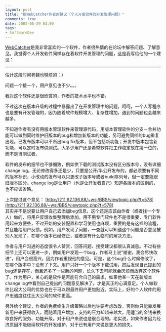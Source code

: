 ```yaml
---
layout: post
title: "给WebCatcher作者的建议（个人开发软件的开发管理问题）"
comments: true
date: 2003-05-29 03:00
tags:
- SoftwareDev
---
```

[WebCatcher](http://www.wizissoft.com/cn)是我非常喜欢的一个软件，作者很热情的在论坛中解答问题、了解意见。我觉得个人开发软件同样存在着软件开发管理的问题，这是我写给他的一个建议： 

* * *

估计这段时间老魏也够烦的：）

问题一个接一个，用户意见也不少。。。

我对这个软件还是很欣赏的，作者的技术水平也不错。

不过这次在版本升级的过程中暴露出了在开发管理中的问题，呵呵，一个人写程序也是要有开发管理的，因为随着软件规模增大、复杂性增加，遇到的问题也会越来越多。

不知道作者有没有用版本管理软件来管理源代码，用版本管理软件的分支－合并功能可以做到同时维护旧版本的bug和增加新版本的功能，另可避免同样的bug重复出现。已发布版本可以不断出bug fix版本，但不包括新功能；开发中版本包含新功能，可以定时发布供测试。大多少用户还是希望软件把工作稳定放在第一位的，而不是当测试者。

软件的发布的细节也不够细致，例如供下载的测试版本没有区分版本号，没有详细change log。无论修改得多还是少，只要是公开/半公开发布的，都必须要有不同的版本标识，小改动的发布可以只更改子版本号或者build序列号，但一定要能跟旧版本区分。change log是让用户（也是让开发者自己）知道各版本的区别的，也不应该省略。

上次提过这个意见： [http://211.92.136.88/~wsj/BBS/viewtopic.php?t=578](http://211.92.136.88/~wsj/BBS/viewtopic.php?t=578)  
其实并不是说要让用户自己去添加bug信息，这个还是应该由作者（或者找一个专人）做的，将用户反馈收集整理后添加。用不用专门软件也不是很重要，专门软件用起来方便些，不过开始的安装配置和学习使用也麻烦，重要的是有这样的流程，并且能给用户反馈。例如，用户发现了问题，一查就可以知道这个问题是否意见被别人发现了，在哪个版本已经修正，或者是有什么临时的解决方法。

作者与用户沟通的态度很令人赞赏，回答问题、接受建议都很认真诚恳。不过有些细节上还可以更进一步，例如用户发现一个bug，作者马上说“谢谢，我会尽快改进”，用户会很高兴，因为作者重视他的意见。可是，这个bug什么时候修改了，在哪个版本中？没有了下文。用户只好一个个版本下载试用，然后发现自己提到的bug还是存在，而且还多了一些新的问题，长久下去可能就会厌烦而放弃这个软件了。作为用户，关心的是软件是否能符合自己的需求，如果他某一天在新版本change log中看到自己提出的问题意见解决了，才是真正的心满意足。个人做软件比起大公司的优势也在于可以跟最终用户更加贴近，实际上，好的个人软件的用户忠诚度往往比大公司的软件更高。

另外给个建议，作者的免费终生升级策略以后也许要考虑改改，否则你只能靠发展新用户来获得收入，而随着用户增加，支持的压力却越来越大。用适当的金钱来换取良好的服务、功能升级，对于用户来说也是很合理的。老实说，如果作者因为经济原因不能继续软件的开发维护，对于已有用户来说是更大的损失。
